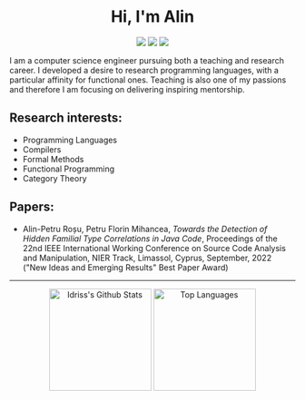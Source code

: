 <h1 align="center">
 Hi, I'm Alin
</h1>

<p align="center">   
  <a href="mailto:rosualinpetru@gmail.com"><img src="https://img.shields.io/badge/-Email-1b1f25?style=for-the-badge&logo=gmail&logoColor=386ccc"></a>
  <a href="https://www.linkedin.com/in/rosualinpetru/" target="_blank"><img src="https://img.shields.io/badge/-LinkedIn-1b1f25?style=for-the-badge&logo=linkedin&logoColor=386ccc"></a> 
  <a href="https://www.instagram.com/rosualinpetru" target="_blank"><img src="https://img.shields.io/badge/-Instagram-1b1f25?style=for-the-badge&logo=instagram&logoColor=386ccc"></a>
</p>

I am a computer science engineer pursuing both a teaching and research career. I developed a desire to research programming languages, with a particular affinity for functional ones. Teaching is also one of my passions and therefore I am focusing on delivering inspiring mentorship.

## Research interests:

* Programming Languages
* Compilers
* Formal Methods
* Functional Programming
* Category Theory


## Papers:
- Alin-Petru Roșu, Petru Florin Mihancea, <i>Towards the Detection of Hidden Familial Type Correlations in Java Code</i>, Proceedings of the 22nd IEEE International Working Conference on Source Code Analysis and Manipulation, NIER Track, Limassol, Cyprus, September, 2022 ("New Ideas and Emerging Results" Best Paper Award)

<hr>

<div>
<div align="center">
    <a href="#"><img alt="Idriss's Github Stats" src="https://github-readme-stats.vercel.app/api?username=rosualinpetru&show_icons=true&include_all_commits=true&count_private=true&theme=react&hide_border=true&bg_color=22272e&title_color=386ccc&icon_color=386ccc" height="180"/></a>
    <a href="#"><img alt="Top Languages" src="https://github-readme-stats.vercel.app/api/top-langs/?username=rosualinpetru&hide=javascript,html,css&layout=compact&theme=react&hide_border=true&bg_color=22272e&title_color=386ccc&icon_color=386ccc" height="180"/></a>
</div>
</div>
